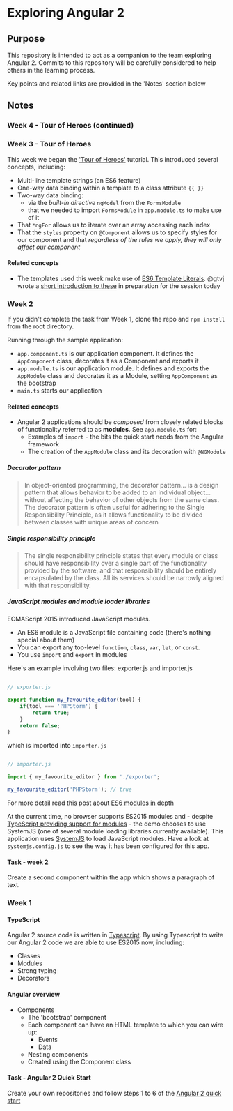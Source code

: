 # Exploring Angular 2

## Purpose

This repository is intended to act as a companion to the team exploring Angular 2. Commits to this repository will be carefully considered to help others in the learning process.

Key points and related links are provided in the 'Notes' section below

## Notes

### Week 4 - Tour of Heroes (continued)

### Week 3 - Tour of Heroes

This week we began the ['Tour of Heroes'](https://angular.io/docs/ts/latest/tutorial/) tutorial. This introduced several concepts, including: 

* Multi-line template strings (an ES6 feature)
* One-way data binding within a template to a class attribute `{{ }}`
* Two-way data binding:
    * via the *built-in directive* `ngModel` from the `FormsModule` 
    * that we needed to import `FormsModule` in `app.module.ts` to make use of it
* That `*ngFor` allows us to iterate over an array accessing each index
* That the `styles` property on `@Component` allows us to specify styles for our component and that *regardless of the rules we apply, they will only affect our component*

#### Related concepts

* The templates used this week make use of [ES6 Template Literals](https://developer.mozilla.org/en/docs/Web/JavaScript/Reference/Template_literals). @gtvj wrote a [short introduction to these](http://15volts.com/2016/10/11/simple-template-literals/) in preparation for the session today

### Week 2 

If you didn't complete the task from Week 1, clone the repo and `npm install` from the root directory.

Running through the sample application:

* `app.component.ts` is our application component. It defines the `AppComponent` class, decorates it as a Component and exports it
* `app.module.ts` is our application module. It defines and exports the `AppModule` class and decorates it as a Module, setting `AppComponent` as the bootstrap
* `main.ts` starts our application

#### Related concepts

* Angular 2 applications should be _composed_ from closely related blocks of functionality referred to as **modules**. See `app.module.ts` for:
    * Examples of `import` - the bits the quick start needs from the Angular framework
    * The creation of the `AppModule` class and its decoration with `@NGModule`

##### Decorator pattern

> In object-oriented programming, the decorator pattern... is a design pattern that allows behavior to be added to an individual object... without affecting the behavior of other objects from the same class. The decorator pattern is often useful for adhering to the Single Responsibility Principle, as it allows functionality to be divided between classes with unique areas of concern

##### Single responsibility principle

> The single responsibility principle states that every module or class should have responsibility over a single part of the functionality provided by the software, and that responsibility should be entirely encapsulated by the class. All its services should be narrowly aligned with that responsibility. 

##### JavaScript modules and module loader libraries

ECMAScript 2015 introduced JavaScript modules.

* An ES6 module is a JavaScript file containing code (there's nothing special about them)
* You can export any top-level `function`, `class`, `var`, `let`, or `const`.
* You use `import` and `export` in modules

Here's an example involving two files: exporter.js and importer.js

```javascript

// exporter.js

export function my_favourite_editor(tool) {
    if(tool === 'PHPStorm') {
        return true;
    }
    return false;
}

```

which is imported into `importer.js`

```javascript

// importer.js

import { my_favourite_editor } from './exporter';

my_favourite_editor('PHPStorm'); // true

```

For more detail read this post about [ES6 modules in depth](https://hacks.mozilla.org/2015/08/es6-in-depth-modules/)

At the current time, no browser supports ES2015 modules and - despite [TypeScript providing support for modules](https://www.typescriptlang.org/docs/handbook/modules.html) - the demo chooses to use SystemJS (one of several module loading libraries currently available). This application uses [SystemJS](https://github.com/systemjs/systemjs) to load JavaScript modules. Have a look at `systemjs.config.js` to see the way it has been configured for this app.

#### Task - week 2 

Create a second component within the app which shows a paragraph of text.

### Week 1

#### TypeScript

Angular 2 source code is written in [Typescript](https://www.typescriptlang.org/). By using Typescript to write our Angular 2 code we are able to use ES2015 now, including: 

* Classes
* Modules
* Strong typing
* Decorators

#### Angular overview

* Components
    * The 'bootstrap' component
    * Each component can have an HTML template to which you can wire up:
        * Events
        * Data
    * Nesting components
    * Created using the Component class
    
#### Task - Angular 2 Quick Start

Create your own repositories and follow steps 1 to 6 of the [Angular 2 quick start](https://angular.io/docs/ts/latest/quickstart.html)